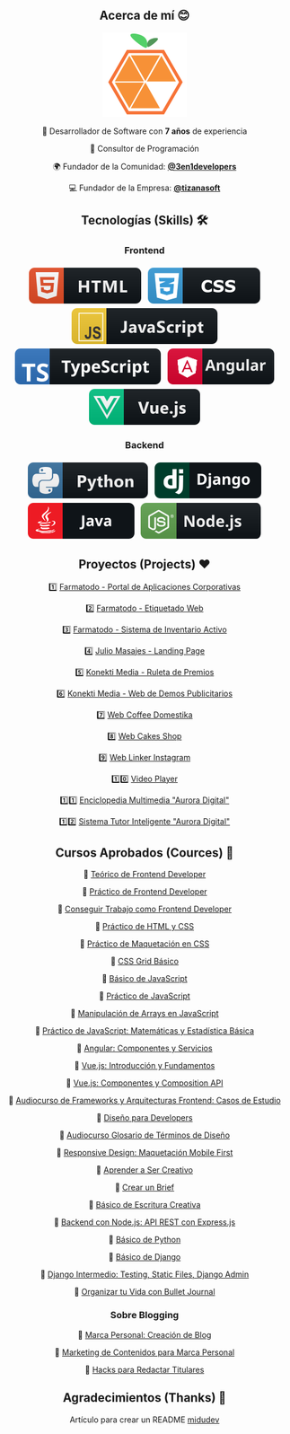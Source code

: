 <section align="center">
 
## Acerca de mí :blush:

<img src="./imgs/logo12022.png" alt="Logo 1er Semestre 2022" height="150px">
 
<div align="center">

🚀  Desarrollador de Software con <b>7 años</b> de experiencia
 
:sparkling_heart: Consultor de Programación

🌍 Fundador de la Comunidad: **[@3en1developers](https://github.com/3en1developers)**

:computer: Fundador de la Empresa: **[@tizanasoft](https://github.com/tizanasoft)**
 
</div>

</section>

<section align="center">

## Tecnologías (Skills) 🛠️

<div align="center">

### Frontend

<p align="center">

 <img src="./imgs/html.svg" alt="HTML" style="vertical-align:top; margin:4px">
 
  <img src="./imgs/css.svg" alt="CSS" style="vertical-align:top; margin:4px">

 <img src="./imgs/js.svg" alt="JavaScript" style="vertical-align:top; margin:4px">

 <img src="./imgs/ts.svg" alt="TypeScript" style="vertical-align:top; margin:4px">
 
 <img src="./imgs/angular.svg" alt="Angular" style="vertical-align:top; margin:4px">

 <img src="./imgs/vue.svg" alt="Vue" style="vertical-align:top; margin:4px">
  
</p>
</div>

</section>

<section align="center">
 
### Backend

<p align="center">
 
  <img src="https://raw.githubusercontent.com/8bithemant/8bithemant/master/svg/dev/languages/python.svg" alt="Python" style="vertical-align:top; margin:4px">

 <img src="./imgs/django.svg" alt="Django" style="vertical-align:top; margin:4px">

 <img src="./imgs/java.svg" alt="Java" style="vertical-align:top; margin:4px">

 <img src="./imgs/nodejs.svg" alt="Node.js" style="vertical-align:top; margin:4px">
</p>

</section>

<section align="center">

## Proyectos (Projects) ❤️
 
1️⃣ [Farmatodo - Portal de Aplicaciones Corporativas](https://github.com/achique-luisdan/farmatodo-portal-aplicaciones-corporativas)
 
2️⃣ [Farmatodo - Etiquetado Web](https://github.com/achique-luisdan/farmatodo-etiquetado-web)

3️⃣ [Farmatodo - Sistema de Inventario Activo](https://github.com/achique-luisdan/farmatodo-sistema-inventario-activo)
 
4️⃣ [Julio Masajes - Landing Page](https://github.com/achique-luisdan/web-julio-masajes) 

5️⃣ [Konekti Media - Ruleta de Premios]() 

6️⃣ [Konekti Media - Web de Demos Publicitarios]()

7️⃣ [Web Coffee Domestika](https://github.com/achique-luisdan/web-coffee-domestika)
 
8️⃣ [Web Cakes Shop](https://github.com/achique-luisdan/web-cakes-shop)

9️⃣ [Web Linker Instagram](https://github.com/achique-luisdan/web-linker-instagram)
 
1️⃣0️⃣ [Video Player](https://github.com/achique-luisdan/video-player)

1️⃣1️⃣ [Enciclopedia Multimedia "Aurora Digital"](https://github.com/achique-luisdan/em-aurora-digital)

1️⃣2️⃣ [Sistema Tutor Inteligente "Aurora Digital"](https://github.com/achique-luisdan/sti-aurora-digital)
 
</section>

<section align="center">

## Cursos Aprobados (Cources) :bookmark_tabs:

:large_blue_circle: [Teórico de Frontend Developer](https://platzi.com/p/achiqueluisdan/curso/2467-frontend-developer/diploma/detalle/)
	
:large_blue_circle: [Práctico de Frontend Developer](https://platzi.com/p/achiqueluisdan/curso/2477-frontend-developer-practico/diploma/detalle/)

:large_blue_circle: [Conseguir Trabajo como Frontend Developer](https://platzi.com/p/achiqueluisdan/curso/2641-conseguir-trabajo-frontend/diploma/detalle/)

:large_blue_circle: [Práctico de HTML y CSS](https://platzi.com/p/achiqueluisdan/curso/1758-html-practico/diploma/detalle/)

:large_blue_circle: [Práctico de Maquetación en CSS](https://platzi.com/p/achiqueluisdan/curso/1744-practico-css/diploma/detalle/)

:large_blue_circle: [CSS Grid Básico](https://platzi.com/p/achiqueluisdan/curso/2474-css-grid/diploma/detalle/)

:large_blue_circle: [Básico de JavaScript](https://platzi.com/p/achiqueluisdan/curso/1814-basico-javascript/diploma/detalle/)

:large_blue_circle: [Práctico de JavaScript](https://platzi.com/p/achiqueluisdan/curso/2327-javascript-practico-2021/diploma/detalle/)

:large_blue_circle: [Manipulación de Arrays en JavaScript](https://platzi.com/p/achiqueluisdan/curso/2461-arrays/diploma/detalle/)

:large_blue_circle: [Práctico de JavaScript: Matemáticas y Estadística Básica](https://platzi.com/p/achiqueluisdan/curso/3435-javascript-practico-matematicas/diploma/detalle/)

:large_blue_circle: [Angular: Componentes y Servicios](https://platzi.com/p/achiqueluisdan/curso/2486-angular-componentes/diploma/detalle/)

:large_blue_circle: [Vue.js: Introducción y Fundamentos](https://platzi.com/p/achiqueluisdan/curso/2819-vuejs/diploma/detalle/)
	
:large_blue_circle: [Vue.js: Componentes y Composition API](https://platzi.com/p/achiqueluisdan/curso/2820-vuejs-componentes-composition/diploma/detalle/)
	
:large_blue_circle: [Audiocurso de Frameworks y Arquitecturas Frontend: Casos de Estudio](https://platzi.com/p/achiqueluisdan/curso/4623-arquitectura-frontend/diploma/detalle/)

:large_blue_circle: [Diseño para Developers](https://platzi.com/p/achiqueluisdan/curso/1906-diseno-programadores/diploma/detalle/)

:large_blue_circle: [Audiocurso Glosario de Términos de Diseño](https://platzi.com/p/achiqueluisdan/curso/2475-glosario-ux/diploma/detalle/)

:large_blue_circle: [Responsive Design: Maquetación Mobile First](https://platzi.com/p/achiqueluisdan/curso/2030-mobile-first/diploma/detalle/)

:large_blue_circle: [Aprender a Ser Creativo](https://platzi.com/p/achiqueluisdan/curso/3097-aprendercreatividad/diploma/detalle/)

:large_blue_circle: [Crear un Brief](https://platzi.com/p/achiqueluisdan/curso/3160-brief-marketing/diploma/detalle/)

:large_blue_circle: [Básico de Escritura Creativa](https://platzi.com/p/achiqueluisdan/curso/2781-escritura-basica/diploma/detalle/)

:large_blue_circle: [Backend con Node.js: API REST con Express.js](https://platzi.com/p/achiqueluisdan/curso/2485-backend-nodejs/diploma/detalle/)

:large_blue_circle: [Básico de Python](https://platzi.com/p/achiqueluisdan/curso/1937-python-basico/diploma/detalle/)
	
:large_blue_circle: [Básico de Django](https://platzi.com/p/achiqueluisdan/curso/2694-django/diploma/detalle/)

:large_blue_circle: [Django Intermedio: Testing, Static Files, Django Admin](https://platzi.com/p/achiqueluisdan/curso/2728-django-intermedio/diploma/detalle/)

:large_blue_circle: [Organizar tu Vida con Bullet Journal](https://platzi.com/p/achiqueluisdan/curso/3094-bullet-journal/diploma/detalle/)
	
### Sobre Blogging

:large_blue_circle: [Marca Personal: Creación de Blog](https://platzi.com/p/achiqueluisdan/curso/2593-blog-personal/diploma/detalle/)

:large_blue_circle: [Marketing de Contenidos para Marca Personal](https://platzi.com/p/achiqueluisdan/curso/3228-contenidosmarcapersonal/diploma/detalle/)

:large_blue_circle: [Hacks para Redactar Titulares](https://platzi.com/p/achiqueluisdan/curso/3040-titulares/diploma/detalle/)

	
## Agradecimientos (Thanks) 🎁

Artículo para crear un README
[midudev](https://midu.dev/como-crear-tu-perfil-de-github-con-readme/)
</section>
